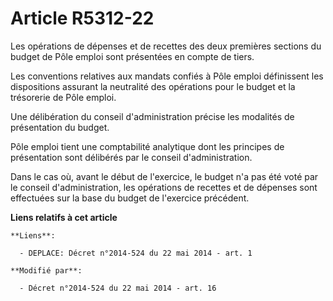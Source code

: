 # Article R5312-22

Les opérations de dépenses et de recettes des deux premières sections du budget de Pôle emploi sont présentées en compte de
tiers. 

Les conventions relatives aux mandats confiés à Pôle emploi définissent les dispositions assurant la neutralité des
opérations pour le budget et la trésorerie de Pôle emploi. 

Une délibération du conseil d'administration précise les modalités de présentation du budget. 

Pôle emploi tient une comptabilité analytique dont les principes de présentation sont délibérés par le conseil
d'administration. 

Dans le cas où, avant le début de l'exercice, le budget n'a pas été voté par le conseil d'administration, les opérations de
recettes et de dépenses sont effectuées sur la base du budget de l'exercice précédent.

**Liens relatifs à cet article**

	**Liens**:

	  - DEPLACE: Décret n°2014-524 du 22 mai 2014 - art. 1

	**Modifié par**:

	  - Décret n°2014-524 du 22 mai 2014 - art. 16
